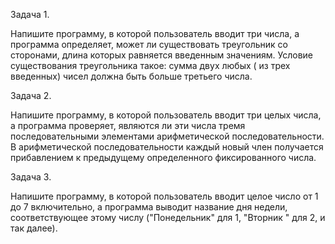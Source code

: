 Задача 1.

Напишите программу, в которой пользователь вводит три числа, а программа определяет, может ли существовать треугольник
со сторонами, длина которых равняется введенным значениям. Условие существования треугольника такое: сумма двух любых (
из трех введенных) чисел должна быть больше третьего числа.

Задача 2.

Напишите программу, в которой пользователь вводит три целых числа, а программа проверяет, являются ли эти числа тремя
последовательными элементами арифметической последовательности. В арифметической последовательности каждый новый член
получается прибавлением к предыдущему определенного фиксированного числа.

Задача 3.

Напишите программу, в которой пользователь вводит целое число от 1 до 7 включительно, а программа выводит название дня
недели, соответствующее этому числу ("Понедельник" для 1, "Вторник " для 2, и так далее).